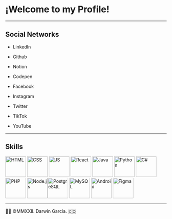 # ¡Welcome to my Profile! 
- - - 
## Social Networks

* LinkedIn
* Github
* Notion
* Codepen

* Facebook
* Instagram
* Twitter
* TikTok
* YouTube
- - -
## Skills
<img src="https://www.w3.org/html/logo/downloads/HTML5_Badge.svg" width="64" height="64" alt="HTML"/> <img src="https://upload.wikimedia.org/wikipedia/commons/6/62/CSS3_logo.svg" width="64" height="64" alt="CSS"/> <img src="https://upload.wikimedia.org/wikipedia/commons/9/99/Unofficial_JavaScript_logo_2.svg" width="64" height="64" alt="JS"/> <img src="https://upload.wikimedia.org/wikipedia/commons/a/a7/React-icon.svg" width="64" height="64" alt="React"/> <img src="https://upload.wikimedia.org/wikipedia/fr/2/2e/Java_Logo.svg" width="64" height="64" alt="Java"/>
<img src="https://upload.wikimedia.org/wikipedia/commons/c/c3/Python-logo-notext.svg" width="64" height="64" alt="Python"/> 
<img src="https://cdn.cdnlogo.com/logos/c/27/c.svg" width="64" height="64" alt="C#"/> <img src="ttps://cdn.cdnlogo.com/logos/p/71/php.svg" width="64" height="64" alt="PHP"/> <img src="https://cdn.cdnlogo.com/logos/n/94/nodejs-icon.svg" width="64" height="64" alt="Node.js"/><img src="https://upload.wikimedia.org/wikipedia/commons/2/29/Postgresql_elephant.svg" width="64" height="64" alt="PostgreSQL"/> <img src="https://cdn.cdnlogo.com/logos/m/78/mysql.svg" width="64" height="64" alt="MySQL"/> <img src="https://cdn.cdnlogo.com/logos/a/92/android.svg" width="64" height="64" alt="Android"/> <img src="https://cdn.cdnlogo.com/logos/f/43/figma.svg" width="64" height="64" alt="Figma"/>



- - -
👨‍💻 ©MMXXII. Darwin Garcia. 🇨🇴
